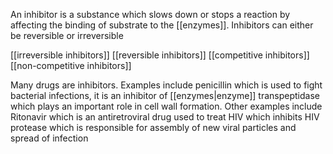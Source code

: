 An inhibitor is a substance which slows down or stops a reaction by affecting the binding of substrate to the [[enzymes]]. Inhibitors can either be reversible or irreversible

[[irreversible inhibitors]]
[[reversible inhibitors]]
[[competitive inhibitors]]
[[non-competitive inhibitors]]

Many drugs are inhibitors. Examples include penicillin which is used to fight bacterial infections, it is an inhibitor of [[enzymes|enzyme]] transpeptidase which plays an important role in cell wall formation. Other examples include Ritonavir which is an antiretroviral drug used to treat HIV which inhibits HIV protease which is responsible for assembly of new viral particles and spread of infection 